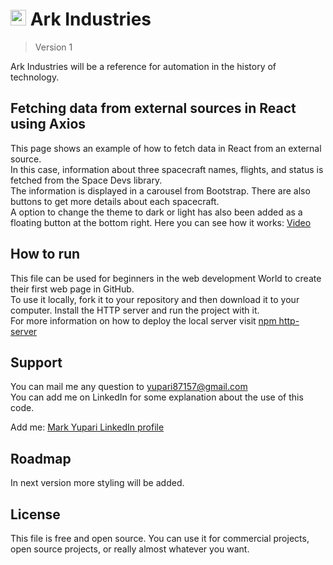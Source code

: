 <h1><img src="./src/favicon.ico" alt="personal logo" width=25> Ark Industries</h1>

> Version 1

Ark Industries will be a reference for automation in the history of technology.

## Fetching data from external sources in React using Axios

This page shows an example of how to fetch data in React from an external source.  
In this case, information about three spacecraft names, flights, and status is fetched from the Space Devs library.  
The information is displayed in a carousel from Bootstrap. There are also buttons to get more details about each spacecraft.  
A option to change the theme to dark or light has also been added as a floating button at the bottom right.
Here you can see how it works: <a href="https://www.loom.com/share/be221b40f46e49adad6b4e8263bf8497?sid=25234d7f-283b-4e39-b21d-0d82b2729389" target="_blank">Video</a>

## How to run

This file can be used for beginners in the web development World to create their first web page in GitHub.  
To use it locally, fork it to your repository and then download it to your computer. Install the HTTP server and run the project with it.  
For more information on how to deploy the local server visit <a href="https://www.npmjs.com/package/http-server" target="_blank">npm http-server</a>

## Support

You can mail me any question to yupari87157@gmail.com  
You can add me on LinkedIn for some explanation about the use of this code.  
<p>Add me: <a href="https://www.linkedin.com/in/markyupariruiz/" target="_blank">Mark Yupari LinkedIn profile</a></p>

## Roadmap

In next version more styling will be added.

## License

This file is free and open source. You can use it for commercial projects, open source projects, or really almost whatever you want.
